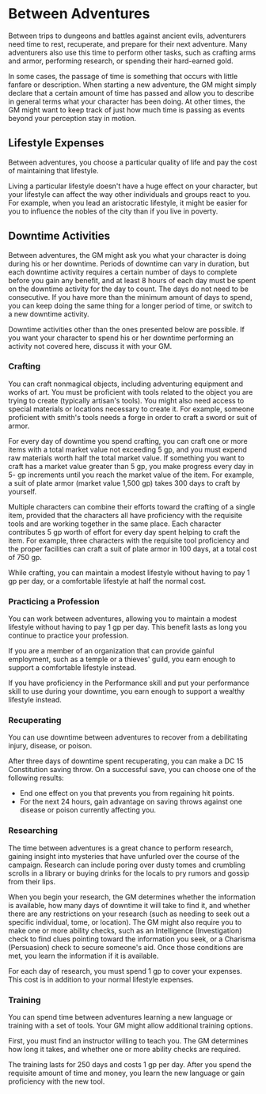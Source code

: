 # Between Adventures

Between trips to dungeons and battles against ancient evils, adventurers
need time to rest, recuperate, and prepare for their next adventure.
Many adventurers also use this time to perform other tasks, such as
crafting arms and armor, performing research, or spending their
hard-earned gold.

In some cases, the passage of time is something that occurs with little
fanfare or description. When starting a new adventure, the GM might
simply declare that a certain amount of time has passed and allow you to
describe in general terms what your character has been doing. At other
times, the GM might want to keep track of just how much time is passing
as events beyond your perception stay in motion.

## Lifestyle Expenses

Between adventures, you choose a particular quality of life and pay the
cost of maintaining that lifestyle.

Living a particular lifestyle doesn't have a huge effect on your
character, but your lifestyle can affect the way other individuals and
groups react to you. For example, when you lead an aristocratic
lifestyle, it might be easier for you to influence the nobles of the
city than if you live in poverty.

## Downtime Activities

Between adventures, the GM might ask you what your character is doing
during his or her downtime. Periods of downtime can vary in duration,
but each downtime activity requires a certain number of days to complete
before you gain any benefit, and at least 8 hours of each day must be
spent on the downtime activity for the day to count. The days do not
need to be consecutive. If you have more than the minimum amount of days
to spend, you can keep doing the same thing for a longer period of time,
or switch to a new downtime activity.

Downtime activities other than the ones presented below are possible. If
you want your character to spend his or her downtime performing an
activity not covered here, discuss it with your GM.

### Crafting

You can craft nonmagical objects, including adventuring equipment and
works of art. You must be proficient with tools related to the object
you are trying to create (typically artisan's tools). You might also
need access to special materials or locations necessary to create it.
For example, someone proficient with smith's tools needs a forge in
order to craft a sword or suit of armor.

For every day of downtime you spend crafting, you can craft one or more
items with a total market value not exceeding 5 gp, and you must expend
raw materials worth half the total market value. If something you want
to craft has a market value greater than 5 gp, you make progress every
day in 5- gp increments until you reach the market value of the item.
For example, a suit of plate armor (market value 1,500 gp) takes 300
days to craft by yourself.

Multiple characters can combine their efforts toward the crafting of a
single item, provided that the characters all have proficiency with the
requisite tools and are working together in the same place. Each
character contributes 5 gp worth of effort for every day spent helping
to craft the item. For example, three characters with the requisite tool
proficiency and the proper facilities can craft a suit of plate armor in
100 days, at a total cost of 750 gp.

While crafting, you can maintain a modest lifestyle without having to
pay 1 gp per day, or a comfortable lifestyle at half the normal cost.

### Practicing a Profession

You can work between adventures, allowing you to maintain a modest
lifestyle without having to pay 1 gp per day. This benefit lasts as long
you continue to practice your profession.

If you are a member of an organization that can provide gainful
employment, such as a temple or a thieves' guild, you earn enough to
support a comfortable lifestyle instead.

If you have proficiency in the Performance skill and put your
performance skill to use during your downtime, you earn enough to
support a wealthy lifestyle instead.

### Recuperating

You can use downtime between adventures to recover from a debilitating
injury, disease, or poison.

After three days of downtime spent recuperating, you can make a DC 15
Constitution saving throw. On a successful save, you can choose one of
the following results:

-   End one effect on you that prevents you from regaining hit points.
-   For the next 24 hours, gain advantage on saving throws against one
    disease or poison currently affecting you.

### Researching

The time between adventures is a great chance to perform research,
gaining insight into mysteries that have unfurled over the course of the
campaign. Research can include poring over dusty tomes and crumbling
scrolls in a library or buying drinks for the locals to pry rumors and
gossip from their lips.

When you begin your research, the GM determines whether the information
is available, how many days of downtime it will take to find it, and
whether there are any restrictions on your research (such as needing to
seek out a specific individual, tome, or location). The GM might also
require you to make one or more ability checks, such as an Intelligence
(Investigation) check to find clues pointing toward the information you
seek, or a Charisma (Persuasion) check to secure someone's aid. Once
those conditions are met, you learn the information if it is available.

For each day of research, you must spend 1 gp to cover your expenses.
This cost is in addition to your normal lifestyle expenses.

### Training

You can spend time between adventures learning a new language or
training with a set of tools. Your GM might allow additional training
options.

First, you must find an instructor willing to teach you. The GM
determines how long it takes, and whether one or more ability checks are
required.

The training lasts for 250 days and costs 1 gp per day. After you spend
the requisite amount of time and money, you learn the new language or
gain proficiency with the new tool.
